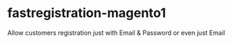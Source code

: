 # fastregistration-magento1
Allow customers registration just with Email &amp; Password or even just Email

